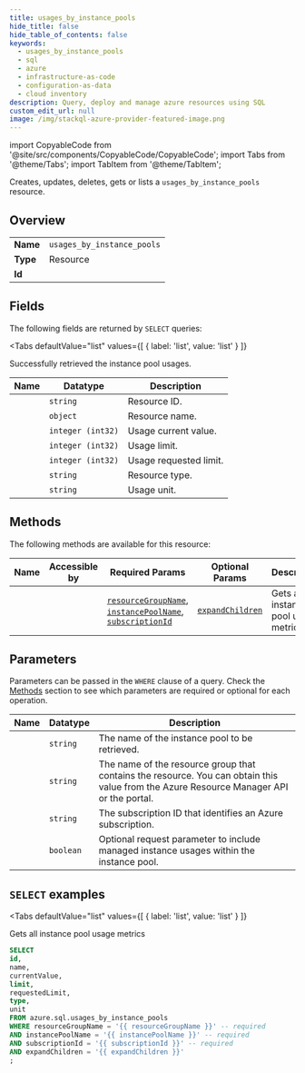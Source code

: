 ```yaml
--- 
title: usages_by_instance_pools
hide_title: false
hide_table_of_contents: false
keywords:
  - usages_by_instance_pools
  - sql
  - azure
  - infrastructure-as-code
  - configuration-as-data
  - cloud inventory
description: Query, deploy and manage azure resources using SQL
custom_edit_url: null
image: /img/stackql-azure-provider-featured-image.png
---
```


import CopyableCode from '@site/src/components/CopyableCode/CopyableCode';
import Tabs from '@theme/Tabs';
import TabItem from '@theme/TabItem';

Creates, updates, deletes, gets or lists a <code>usages_by_instance_pools</code> resource.

## Overview
<table><tbody>
<tr><td><b>Name</b></td><td><code>usages_by_instance_pools</code></td></tr>
<tr><td><b>Type</b></td><td>Resource</td></tr>
<tr><td><b>Id</b></td><td><CopyableCode code="azure.sql.usages_by_instance_pools" /></td></tr>
</tbody></table>

## Fields

The following fields are returned by `SELECT` queries:

<Tabs
    defaultValue="list"
    values={[
        { label: 'list', value: 'list' }
    ]}
>
<TabItem value="list">

Successfully retrieved the instance pool usages.

<table>
<thead>
    <tr>
    <th>Name</th>
    <th>Datatype</th>
    <th>Description</th>
    </tr>
</thead>
<tbody>
<tr>
    <td><CopyableCode code="id" /></td>
    <td><code>string</code></td>
    <td>Resource ID.</td>
</tr>
<tr>
    <td><CopyableCode code="name" /></td>
    <td><code>object</code></td>
    <td>Resource name.</td>
</tr>
<tr>
    <td><CopyableCode code="currentValue" /></td>
    <td><code>integer (int32)</code></td>
    <td>Usage current value.</td>
</tr>
<tr>
    <td><CopyableCode code="limit" /></td>
    <td><code>integer (int32)</code></td>
    <td>Usage limit.</td>
</tr>
<tr>
    <td><CopyableCode code="requestedLimit" /></td>
    <td><code>integer (int32)</code></td>
    <td>Usage requested limit.</td>
</tr>
<tr>
    <td><CopyableCode code="type" /></td>
    <td><code>string</code></td>
    <td>Resource type.</td>
</tr>
<tr>
    <td><CopyableCode code="unit" /></td>
    <td><code>string</code></td>
    <td>Usage unit.</td>
</tr>
</tbody>
</table>
</TabItem>
</Tabs>

## Methods

The following methods are available for this resource:

<table>
<thead>
    <tr>
    <th>Name</th>
    <th>Accessible by</th>
    <th>Required Params</th>
    <th>Optional Params</th>
    <th>Description</th>
    </tr>
</thead>
<tbody>
<tr>
    <td><a href="#list"><CopyableCode code="list" /></a></td>
    <td><CopyableCode code="select" /></td>
    <td><a href="#parameter-resourceGroupName"><code>resourceGroupName</code></a>, <a href="#parameter-instancePoolName"><code>instancePoolName</code></a>, <a href="#parameter-subscriptionId"><code>subscriptionId</code></a></td>
    <td><a href="#parameter-expandChildren"><code>expandChildren</code></a></td>
    <td>Gets all instance pool usage metrics</td>
</tr>
</tbody>
</table>

## Parameters

Parameters can be passed in the `WHERE` clause of a query. Check the [Methods](#methods) section to see which parameters are required or optional for each operation.

<table>
<thead>
    <tr>
    <th>Name</th>
    <th>Datatype</th>
    <th>Description</th>
    </tr>
</thead>
<tbody>
<tr id="parameter-instancePoolName">
    <td><CopyableCode code="instancePoolName" /></td>
    <td><code>string</code></td>
    <td>The name of the instance pool to be retrieved.</td>
</tr>
<tr id="parameter-resourceGroupName">
    <td><CopyableCode code="resourceGroupName" /></td>
    <td><code>string</code></td>
    <td>The name of the resource group that contains the resource. You can obtain this value from the Azure Resource Manager API or the portal.</td>
</tr>
<tr id="parameter-subscriptionId">
    <td><CopyableCode code="subscriptionId" /></td>
    <td><code>string</code></td>
    <td>The subscription ID that identifies an Azure subscription.</td>
</tr>
<tr id="parameter-expandChildren">
    <td><CopyableCode code="expandChildren" /></td>
    <td><code>boolean</code></td>
    <td>Optional request parameter to include managed instance usages within the instance pool.</td>
</tr>
</tbody>
</table>

## `SELECT` examples

<Tabs
    defaultValue="list"
    values={[
        { label: 'list', value: 'list' }
    ]}
>
<TabItem value="list">

Gets all instance pool usage metrics

```sql
SELECT
id,
name,
currentValue,
limit,
requestedLimit,
type,
unit
FROM azure.sql.usages_by_instance_pools
WHERE resourceGroupName = '{{ resourceGroupName }}' -- required
AND instancePoolName = '{{ instancePoolName }}' -- required
AND subscriptionId = '{{ subscriptionId }}' -- required
AND expandChildren = '{{ expandChildren }}'
;
```
</TabItem>
</Tabs>
